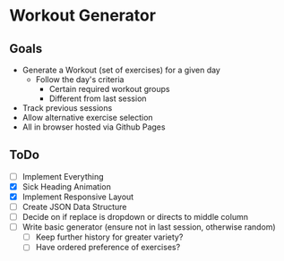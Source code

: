 # Workout Generator

## Goals
- Generate a Workout (set of exercises) for a given day
  - Follow the day's criteria
    - Certain required workout groups
    - Different from last session
- Track previous sessions
- Allow alternative exercise selection
- All in browser hosted via Github Pages

## ToDo
- [ ] Implement Everything
- [X] Sick Heading Animation
- [X] Implement Responsive Layout
- [ ] Create JSON Data Structure
- [ ] Decide on if replace is dropdown or directs to middle column
- [ ] Write basic generator (ensure not in last session, otherwise random)
  - [ ] Keep further history for greater variety?
  - [ ] Have ordered preference of exercises?
